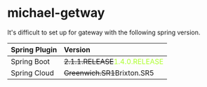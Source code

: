 # michael-getway
It's difficult to set up for gateway with the following spring version.

|Spring Plugin|Version|
|:---|:---|
|Spring Boot|~~2.1.1.RELEASE~~<font color=#ADFF2F>1.4.0.RELEASE</font>|
|Spring Cloud|~~Greenwich.SR1~~Brixton.SR5|
